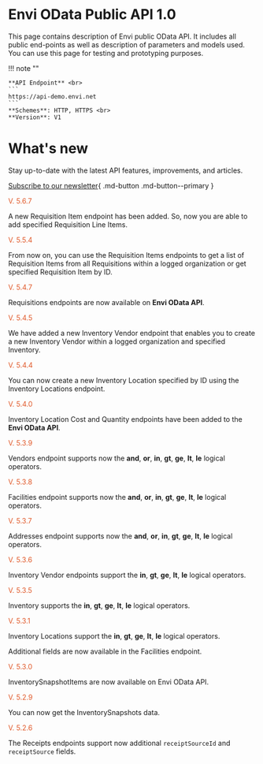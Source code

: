 # Envi OData Public API 1.0
This page contains description of Envi public OData API. It includes all public end-points as well as description of parameters and models used. You can use this page for testing and prototyping purposes.


!!! note ""

    **API Endpoint** <br>
    ``` 
    https://api-demo.envi.net 
    ``` 
    **Schemes**: HTTP, HTTPS <br>
    **Version**: V1


# What's new
Stay up-to-date with the latest API features, improvements, and articles.

[Subscribe to our newsletter](https://news.envi.net/Signup/dev-news){ .md-button .md-button--primary }

<span style="color: #E0592A">V. 5.6.7</span>

A new Requisition Item endpoint has been added. So, now you are able to add specified Requisition Line Items.

<span style="color: #E0592A">V. 5.5.4</span>

From now on, you can use the Requisition Items endpoints to get a list of Requisition Items from all Requisitions within a logged organization or get specified Requisition Item by ID.

<span style="color: #E0592A">V. 5.4.7</span>

Requisitions endpoints are now available on **Envi OData API**.

<span style="color: #E0592A">V. 5.4.5</span>

We have added a new Inventory Vendor endpoint that enables you to create a new Inventory Vendor within a logged organization and specified Inventory.

<span style="color: #E0592A">V. 5.4.4</span>

You can now create a new Inventory Location specified by ID using the Inventory Locations endpoint.

<span style="color: #E0592A">V. 5.4.0</span>

Inventory Location Cost and Quantity endpoints have been added to the **Envi OData API**.

<span style="color: #E0592A">V. 5.3.9</span>

Vendors endpoint supports now the **and**, **or**, **in**, **gt**, **ge**, **lt**, **le** logical operators.

<span style="color: #E0592A">V. 5.3.8</span>

Facilities endpoint supports now the **and**, **or**, **in**, **gt**, **ge**, **lt**, **le** logical operators.

<span style="color: #E0592A">V. 5.3.7</span>

Addresses endpoint supports now the **and**, **or**, **in**, **gt**, **ge**, **lt**, **le** logical operators.

<span style="color: #E0592A">V. 5.3.6</span>

Inventory Vendor endpoints support the **in**, **gt**, **ge**, **lt**, **le** logical operators.

<span style="color: #E0592A">V. 5.3.5</span>

Inventory supports the **in**, **gt**, **ge**, **lt**, **le** logical operators.

<span style="color: #E0592A">V. 5.3.1</span>

Inventory Locations support the **in**, **gt**, **ge**, **lt**, **le** logical operators.

Additional fields are now available in the Facilities endpoint.

<span style="color: #E0592A">V. 5.3.0</span>

InventorySnapshotItems are now available on Envi OData API.

<span style="color: #E0592A">V. 5.2.9</span>

You can now get the InventorySnapshots data.

<span style="color: #E0592A">V. 5.2.6</span>

The Receipts endpoints support now additional ``` receiptSourceId ```  and ``` receiptSource``` fields.
